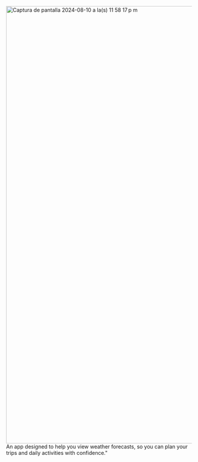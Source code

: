 <img width="1186" alt="Captura de pantalla 2024-08-10 a la(s) 11 58 17 p m" src="https://github.com/user-attachments/assets/e31dfee5-8a25-419e-bb7d-595dfc6dfd72">
An app designed to help you view weather forecasts, so you can plan your trips and daily activities with confidence."
